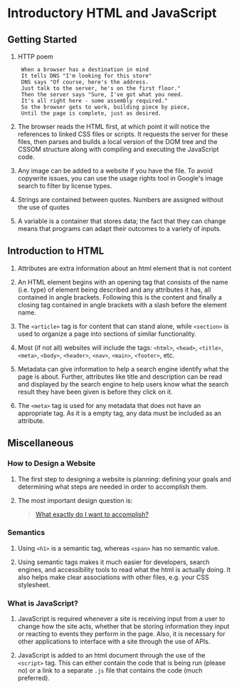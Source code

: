 # Introductory HTML and JavaScript

## Getting Started

1. HTTP poem

        When a browser has a destination in mind
        It tells DNS "I'm looking for this store"
        DNS says "Of course, here's the address.
        Just talk to the server, he's on the first floor."
        Then the server says "Sure, I've got what you need.
        It's all right here - some assembly required."
        So the browser gets to work, building piece by piece,
        Until the page is complete, just as desired.

2. The browser reads the HTML first, at which point it will notice the references to linked CSS files or scripts. It requests the server for these files, then parses and builds a local version of the DOM tree and the CSSOM structure along with compiling and executing the JavaScript code.

3. Any image can be added to a website if you have the file. To avoid copywrite issues, you can use the usage rights tool in Google's image search to filter by license types.

4. Strings are contained between quotes. Numbers are assigned without the use of quotes

5. A variable is a container that stores data; the fact that they can change means that programs can adapt their outcomes to a variety of inputs.

## Introduction to HTML

1. Attributes are extra information about an html element that is not content

2. An HTML element begins with an opening tag that consists of the name (i.e. type) of element being described and any attributes it has, all contained in angle brackets. Following this is the content and finally a closing tag contained in angle brackets with a slash before the element name.

3. The `<article>` tag is for content that can stand alone, while `<section>` is used to organize a page into sections of similar functionality.

4. Most (if not all) websites will include the tags: `<html>`,  `<head>`, `<title>`, `<meta>`, `<body>`, `<header>`, `<nav>`, `<main>`, `<footer>`, etc.

5. Metadata can give information to help a search engine identify what the page is about. Further, attributes like title and description can be read and displayed by the search engine to help users know what the search result they have been given is before they click on it.

6. The `<meta>` tag is used for any metadata that does not have an appropriate tag. As it is a empty tag, any data must be included as an attribute.

## Miscellaneous

### How to Design a Website

1. The first step to designing a website is planning: defining your goals and determining what steps are needed in order to accomplish them.

2. The most important design question is:

    >[What exactly do I want to accomplish?](https://developer.mozilla.org/en-US/docs/Learn/Common_questions/Thinking_before_coding#what_exactly_do_i_want_to_accomplish)

### Semantics

1. Using `<h1>` is a semantic tag, whereas `<span>` has no semantic value.

2. Using semantic tags makes it much easier for developers, search engines, and accessibility tools to read what the html is actually doing. It also helps make clear associations with other files, e.g. your CSS stylesheet.

### What is JavaScript?

1. JavaScript is required whenever a site is receiving input from a user to change how the site acts, whether that be storing information they input or reacting to events they perform in the page. Also, it is necessary for other applications to interface with a site through the use of APIs.

2. JavaScript is added to an html document through the use of the `<script>` tag. This can either contain the code that is being run (please no) or a link to a separate `.js` file that contains the code (much preferred).
